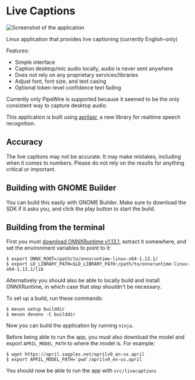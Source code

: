 # Live Captions

![Screenshot of the application](https://github.com/abb128/LiveCaptions/blob/main/screenshot.png?raw=true)

Linux application that provides live captioning (currently English-only)

Features:
* Simple interface
* Caption desktop/mic audio locally, audio is never sent anywhere
* Does not rely on any proprietary services/libraries
* Adjust font, font size, and text casing
* Optional token-level confidence text fading

Currently only PipeWire is supported because it seemed to be the only consistent way to capture desktop audio.

This application is built using [aprilasr](https://github.com/abb128/april-asr), a new library for realtime speech recognition.

## Accuracy

The live captions may not be accurate. It may make mistakes, including when it comes to numbers. Please do not rely on the results for anything critical or important.


## Building with GNOME Builder
You can build this easily with GNOME Builder. Make sure to download the SDK if it asks you, and click the play button to start the build.

## Building from the terminal
First you must [download ONNXRuntime v1.13.1](https://github.com/microsoft/onnxruntime/releases/download/v1.13.1/onnxruntime-linux-x64-1.13.1.tgz), extract it somewhere, and set the environment variables to point to it:
```
$ export ONNX_ROOT=/path/to/onnxruntime-linux-x64-1.13.1/
$ export LD_LIBRARY_PATH=$LD_LIBRARY_PATH:/path/to/onnxruntime-linux-x64-1.13.1/lib
```

Alternatively you should also be able to locally build and install ONNXRuntime, in which case that step shouldn't be necessary.

To set up a build, run these commands:
```
$ meson setup builddir
$ meson devenv -C builddir
```

Now you can build the application by running `ninja`.

Before being able to run the app, you must also download the model and export `APRIL_MODEL_PATH` to where the model is. For example:
```
$ wget https://april.sapples.net/aprilv0_en-us.april
$ export APRIL_MODEL_PATH=`pwd`/aprilv0_en-us.april
```

You should now be able to run the app with `src/livecaptions`
